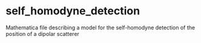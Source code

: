 # self_homodyne_detection

Mathematica file describing a model for the self-homodyne detection of the position of a dipolar scatterer